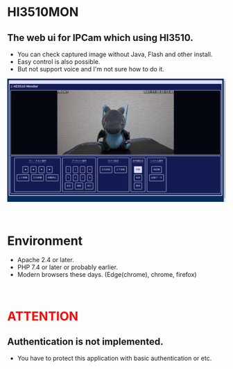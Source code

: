 # **HI3510MON**
## **The web ui for IPCam which using HI3510.**
 - You can check captured image without Java, Flash and other install.
 - Easy control is also possible.
 - But not support voice and I'm not sure how to do it.

![demo](.github/docs/demo.PNG)

<br />

# **Environment**
 - Apache 2.4 or later.
 - PHP 7.4 or later or probably earlier.
 - Modern browsers these days. (Edge(chrome), chrome, firefox)

<br />

# <span style="color: red;">**ATTENTION**</span>
## **Authentication is not implemented.**
 - You have to protect this application with basic authentication or etc.
